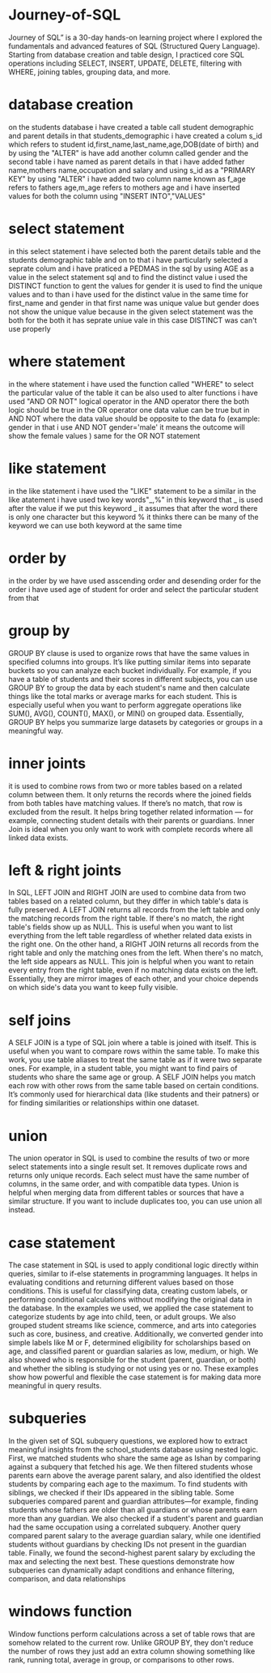 # Journey-of-SQL
Journey of SQL” is a 30-day hands-on learning project where I explored the fundamentals and advanced features of SQL (Structured Query Language).  Starting from database creation and table design, I practiced core SQL operations including SELECT, INSERT, UPDATE, DELETE, filtering with WHERE, joining tables, grouping data, and more. 

# database creation
on the students database i have created a table call student demographic and parent details in that students_demographic i have created a colum s_id which refers to student id,first_name,last_name,age,DOB(date of birth) and by using the "ALTER" is have add another column called gender and the second table i have named as parent details in that i have added father name,mothers name,occupation and salary and using s_id as a "PRIMARY KEY"
by using "ALTER" i have added two column name known as f_age refers to fathers age,m_age refers to mothers age and i have inserted values for both the column using "INSERT INTO","VALUES"

# select statement
in this select statement i have selected both the parent details table and the students demographic table and on to that i have particularly selected a seprate colum and i have praticed a PEDMAS in the sql by using AGE as a value in the select statement sql and to find the distinct value i used the DISTINCT function to gent the values for gender it is used to find the unique values and to than i have used for the distinct value in the same time for first_name and gender in that first name was unique value but gender does not show the unique value because in the given select statement was the both for the both it has seprate uniue vale in this case DISTINCT was can't use properly
 
# where statement
in the where statement i have used the function called "WHERE" to select the particular value of the table it can be also used to alter functions i have used "AND OR NOT" logical operator in the AND operator there the both logic should be true in the OR operator one data value can be true but in AND NOT where the data value should be opposite to the data fo (example: gender in that i use AND NOT gender='male' it means the outcome will show the female values ) same for the OR NOT statement

# like statement
in the like statement i have used the "LIKE" statement to be a similar in the like atatement i have used two key words"_,%" in this keyword that _ is used after the value if we put this keyword _ it assumes that after the word there is only one character but this keyword % it thinks there can be many of the keyword we can use both keyword at the same time

# order  by
in the order by we have used asscending order and desending order for the order i have used age of student for order and select the particular student from that

# group by
GROUP BY clause is used to organize rows that have the same values in specified columns into groups. It’s like putting similar items into separate buckets so you can analyze each bucket individually. For example, if you have a table of students and their scores in different subjects, you can use GROUP BY to group the data by each student's name and then calculate things like the total marks or average marks for each student. This is especially useful when you want to perform aggregate operations like SUM(), AVG(), COUNT(), MAX(), or MIN() on grouped data. Essentially, GROUP BY helps you summarize large datasets by categories or groups in a meaningful way.

# inner joints
it is used to combine rows from two or more tables based on a related column between them. It only returns the records where the joined fields from both tables have matching values. If there’s no match, that row is excluded from the result. It helps bring together related information — for example, connecting student details with their parents or guardians. Inner Join is ideal when you only want to work with complete records where all linked data exists.

# left & right joints
In SQL, LEFT JOIN and RIGHT JOIN are used to combine data from two tables based on a related column, but they differ in which table's data is fully preserved. A LEFT JOIN returns all records from the left table and only the matching records from the right table. If there's no match, the right table's fields show up as NULL. This is useful when you want to list everything from the left table regardless of whether related data exists in the right one. On the other hand, a RIGHT JOIN returns all records from the right table and only the matching ones from the left. When there's no match, the left side appears as NULL. This join is helpful when you want to retain every entry from the right table, even if no matching data exists on the left. Essentially, they are mirror images of each other, and your choice depends on which side's data you want to keep fully visible.

# self joins
A SELF JOIN is a type of SQL join where a table is joined with itself. This is useful when you want to compare rows within the same table. To make this work, you use table aliases to treat the same table as if it were two separate ones. For example, in a student table, you might want to find pairs of students who share the same age or group. A SELF JOIN helps you match each row with other rows from the same table based on certain conditions. It’s commonly used for hierarchical data (like students and their patners) or for finding similarities or relationships within one dataset.

# union
The union operator in SQL is used to combine the results of two or more select statements into a single result set. It removes duplicate rows and returns only unique records. Each select must have the same number of columns, in the same order, and with compatible data types. Union is helpful when merging data from different tables or sources that have a similar structure. If you want to include duplicates too, you can use union all instead.

# case statement
The case statement in SQL is used to apply conditional logic directly within queries, similar to if-else statements in programming languages. It helps in evaluating conditions and returning different values based on those conditions. This is useful for classifying data, creating custom labels, or performing conditional calculations without modifying the original data in the database. In the examples we used, we applied the case statement to categorize students by age into child, teen, or adult groups. We also grouped student streams like science, commerce, and arts into categories such as core, business, and creative. Additionally, we converted gender into simple labels like M or F, determined eligibility for scholarships based on age, and classified parent or guardian salaries as low, medium, or high. We also showed who is responsible for the student (parent, guardian, or both) and whether the sibling is studying or not using yes or no. These examples show how powerful and flexible the case statement is for making data more meaningful in query results.

# subqueries
In the given set of SQL subquery questions, we explored how to extract meaningful insights from the school_students database using nested logic. First, we matched students who share the same age as Ishan by comparing against a subquery that fetched his age. We then filtered students whose parents earn above the average parent salary, and also identified the oldest students by comparing each age to the maximum. To find students with siblings, we checked if their IDs appeared in the sibling table. Some subqueries compared parent and guardian attributes—for example, finding students whose fathers are older than all guardians or whose parents earn more than any guardian. We also checked if a student's parent and guardian had the same occupation using a correlated subquery. Another query compared parent salary to the average guardian salary, while one identified students without guardians by checking IDs not present in the guardian table. Finally, we found the second-highest parent salary by excluding the max and selecting the next best. These questions demonstrate how subqueries can dynamically adapt conditions and enhance filtering, comparison, and data relationships

# windows function
Window functions perform calculations across a set of table rows that are somehow related to the current row. Unlike GROUP BY, they don't reduce the number of rows they just add an extra column showing something like rank, running total, average in group, or comparisons to other rows.



